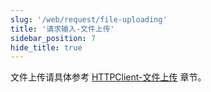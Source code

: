 ```yaml
---
slug: '/web/request/file-uploading'
title: '请求输入-文件上传'
sidebar_position: 7
hide_title: true
---
```


文件上传请具体参考 [HTTPClient-文件上传](../9-HTTPClient/1-HTTPClient-文件上传.md) 章节。